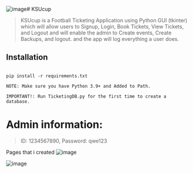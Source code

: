 ![image](https://github.com/AlajajiOmar/KSUcup/assets/72312883/fff34217-217e-4172-b9e8-a71f2ebd39ff)# KSUcup

> KSUcup is a Football Ticketing Application using Python GUI (tkinter) which will allow users to Signup, Login, Book Tickets, View Tickets, and Logout and will enable the admin to Create events, Create Backups, and logout. and the app will log everything a   user does.



## Installation
```sh-session

pip install -r requirements.txt

NOTE: Make sure you have Python 3.9+ and Added to Path.

IMPORTANT!: Run TicketingDB.py for the first time to create a database.
```


# Admin information:

> ID: 1234567890, Password: qwe123

Pages that i created
![image](https://github.com/AlajajiOmar/KSUcup/assets/72312883/d05c0192-1684-4c75-8b4f-a628c2efb694)

![image](https://github.com/AlajajiOmar/KSUcup/assets/72312883/2e44fee9-131c-4bb9-87c3-2dabc1f2dc90)
